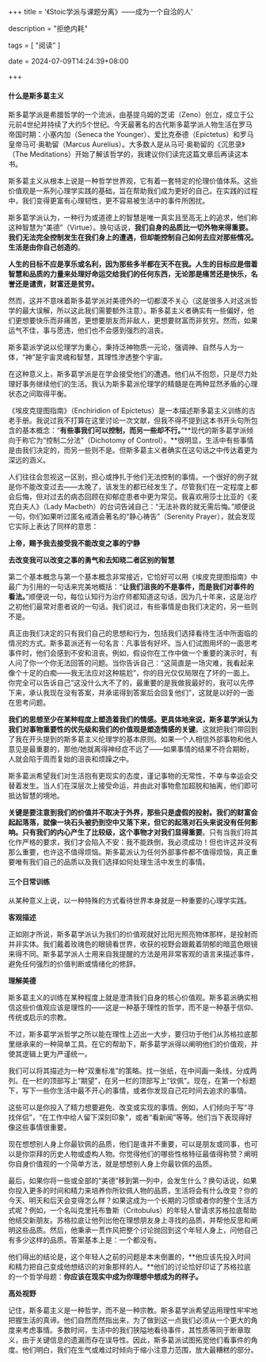 +++
title = '《Stoic学派与课题分离》——成为一个自洽的人'

description = "拒绝内耗"

tags = [ "阅读" ]

date = 2024-07-09T14:24:39+08:00



+++

#### 什么是斯多葛主义

斯多葛学派是希腊哲学的一个流派，由基提乌姆的芝诺（Zeno）创立，成立于公元前4世纪并持续了大约5个世纪。今天最著名的古代斯多葛学派人物生活在罗马帝国时期：小塞内加（Seneca the Younger）、爱比克泰德（Epictetus）和罗马皇帝马可·奥勒留（Marcus Aurelius）。大多数人是从马可·奥勒留的《沉思录》（The Meditations）开始了解该哲学的，我建议你们读完这篇文章后再读这本书。

斯多葛主义从根本上说是一种哲学世界观，它有着一套特定的伦理价值体系。这些价值观是一系列心理学实践的基础，旨在帮助我们成为更好的自己。在实践的过程中，我们变得更富有心理韧性，更不容易被生活中的事件所困扰。

斯多葛学派认为，一种行为或道德上的智慧是唯一真实且至高无上的追求，他们称这种智慧为“美德”（Virtue）。换句话说，**我们自身的品质比一切外物来得重要。我们无法完全控制发生在我们身上的遭遇，但却能控制自己如何去应对那些情况。生活是由你自己创造的**。

**人生的目标不应是享乐或名利，因为那些多半都在天不在我。人生的目标应是借着智慧和品质的力量来处理好命运交给我们的任何东西，无论那是痛苦还是快乐，名誉还是谴责，财富还是贫穷。**

然而，这并不意味着斯多葛学派对美德外的一切都漠不关心（这是很多人对这派哲学的最大误解，所以这此我们需要额外注意）。斯多葛主义者确实有一些偏好，他们更想要快乐而非痛苦，更想要朋友而非敌人，更想要财富而非贫穷。然而，如果运气不佳，事与愿违，他们也不会感到强烈的沮丧。

斯多葛派学说以伦理学为重心，秉持泛神物质一元论，强调神、自然与人为一体，“神”是宇宙灵魂和智慧，其理性渗透整个宇宙。

在这种意义上，斯多葛学派是在学会接受他们的遭遇。他们从不抱怨，只是尽力处理好事务继续他们的生活。我认为斯多葛派伦理学的精髓是在两种显然矛盾的心理状态之间取得平衡。

《埃皮克提图指南》（Enchiridion of Epictetus）是一本描述斯多葛主义训练的古老手册。我说过我不打算在这里讨论一次文献，但我不得不提到这本书开头句所包含的基本概念：“**有些事我们可以控制，而另一些却不行。**”**现代的斯多葛学派倾向于称它为“控制二分法”（Dichotomy of Control）。**很明显，生活中有些事情是由我们决定的，而另一些则不是。但斯多葛主义者确实在这句话之中传达着更为深远的涵义。

人们往往会忽视这一区别，担心或挣扎于他们无法控制的事情。一个很好的例子就是你不能改变过去——太晚了，该发生的都已经发生了。尽管我们在一定程度上都会后悔，但对过去的病态回顾在抑郁症患者中更为常见。我喜欢用莎士比亚的《麦克白夫人》（Lady Macbeth）的台词告诫自己：“无法补救的就无需后悔。”顺便说一句，你们如果听过匿名戒酒会著名的“静心祷告”（Serenity Prayer），就会发现它实际上表达了同样的意思：

**上帝，赐予我去接受我不能改变之事的宁静**

**去改变我可以改变之事的勇气和去知晓二者区别的智慧**

第二个基本概念与第一个基本概念非常接近，它恰好可以用《埃皮克提图指南》中最广为引用的一句话来完美地概括：“**让我们沮丧的不是事件，而是我们对事件的看法。**”顺便说一句，每位认知行为治疗师都知道这句话，因为几十年来，这是治疗之初他们最常对患者说的一句话。我们说过，有些事情是由我们决定的，另一些则不是。

真正由我们决定的只有我们自己的思想和行为，包括我们选择看待生活中所面临的情况的方式。斯多葛派还有一句名言：凡事皆有好坏。当人们试图用坏的一面思考事件时，他们会感到不安和沮丧。例如，假设你在工作中做一个重要的演示时，有人问了你一个你无法回答的问题。当你告诉自己：“这简直是一场灾难，我看起来像个十足的白痴——我无法应对这种尴尬”，你的目光仅仅局限在了坏的一面上。你完全可以告诉自己“这没什么大不了的，最重要的是我做我最好的，我可以先停下来，承认我现在没有答案，并承诺得到答案后会回复他们”，这就是以好的一面在思考问题。

**我们的思想至少在某种程度上塑造着我们的情感。更具体地来说，斯多葛学派认为我们对事物重要性的优先级和我们的价值观是塑造情感的关键**。这就把我们带回到了我在开头提到的斯多葛主义伦理学的基本原则。如果一个人相信外部事物和他人意见是最重要的，那他/她就离得神经症不远了——如果事情的结果不符合期盼，人就会陷于周而复始的沮丧和烦躁之中。

斯多葛派希望我们对生活抱有更现实的态度，谨记事物的无常性，不幸与幸运会交替着发生。当人们在深层次上接受命运，并由此对事物愈加超脱和抽离，他们即可抵达智慧的境地。

**关键是要注意到我们的价值并不取决于外界，那些只是虚假的投射。我们的财富会起起落落，就像一块石头被扔到空中又落下来，但它的起落对石头来说没有任何影响。只有我们的内心产生了比较级，这个事物才对我们显得重要**。只有当我们将其化作严格的要求，我们才会陷入不安：我不能跌倒，我必须成功！但也许这并没有那么重要，也许这不值得烦恼。斯多葛派认为任何外部事件都不值得烦恼，真正重要唯有我们自己的品质以及我们选择如何处理生活中发生的事情。

#### 三个日常训练

从某种意义上说，以一种特殊的方式看待世界本身就是一种重要的心理学实践。

**客观描述**

正如刚才所说，斯多葛学派认为我们的价值观就好比阳光照亮物体那样，是投射而并非实体。我们戴着玫瑰色的眼镜看世界，收获的视野会跟戴着阴郁的暗蓝色眼镜来得不同。斯多葛学派人士用来自我提醒的方法是用非常客观的语言来描述事件，避免任何强烈的价值判断或情绪化的修辞。

**理解美德**

斯多葛主义的训练在某种程度上就是澄清我们自身的核心价值观。斯多葛派确实相信这些价值观应该是理性的——这是一种基于理性的哲学，而不是一种基于信仰、传统或启示的宗教。

不过，斯多葛学派哲学之所以能在理性上迈出一大步，要归功于他们从苏格拉底那里继承来的一种简单工具。在它的帮助下，斯多葛学派得以阐明他们的价值观，并使其逻辑上更为严谨统一。

我们可以将其描述为一种“双重标准”的策略。找一张纸，在中间画一条线，分成两列。在一栏的顶部写上“期望”，在另一栏的顶部写上“钦佩”。现在，在第一个标题下，写下一些你生活中最不开心的事情，或者你发现自己花时间去追求的事情。

这些可以是你投入了精力想要避免、改变或实现的事情。例如，人们倾向于写“寻找伴侣”，“在工作中给人留下深刻印象”，或者“看新闻”等等。他们当下表现得好像这些事情很重要。

现在想想别人身上你最钦佩的品质，他们是谁并不重要，可以是朋友或同事，也可以是你崇拜的历史人物或虚构人物。你觉得他们的哪些性格特征最值得称赞？阐明你自身价值观的一个简单方法，就是想想别人身上你最钦佩的品质。

最后，如果你将一些或全部的“美德”移到第一列中，会发生什么？换句话说，如果你投入更多的时间和精力来培养你所钦佩人物的品质，生活将会有什么改变？你的今天、明天和后天会变得怎么样？如果这成为一个长期的习惯或者你的整个生活方式呢？例如，一个名叫克里托布鲁斯（Critobulus）的年轻人曾请求苏格拉底帮助他结交新朋友。苏格拉底让他列出他在理想朋友身上寻找的品质，并帮他反思和阐明这些品质。然后，他秉承一贯作风把整个讨论抛回到这个年轻人身上，问他自己有多少这样的品质。答案基本上是：一个都没有。

他们得出的结论是，这个年轻人之前的问题是本末倒置的，**他应该先投入时间和精力把自己变成他想结识的对象那样的人。**他们的讨论恰好印证了苏格拉底的一个哲学母题：**你应该在现实中成为你理想中想成为的样子。**

**高处视野**

记住，斯多葛主义是一种哲学，而不是一种宗教。斯多葛学派希望运用理性牢牢地把握生活的真谛。他们自然而然指出来，为了做到这一点我们必须从一个更大的角度来考虑事情。多数时间，生活中的我们狭隘地看待事件，其性质等同于断章取义，由于关键信息的遗漏而存在误导性。因此，斯多葛派试图拓宽他们看事件的角度。他们明白，我们在生气或难过时倾向于缩小注意力范围，放大最糟糕的部分。
